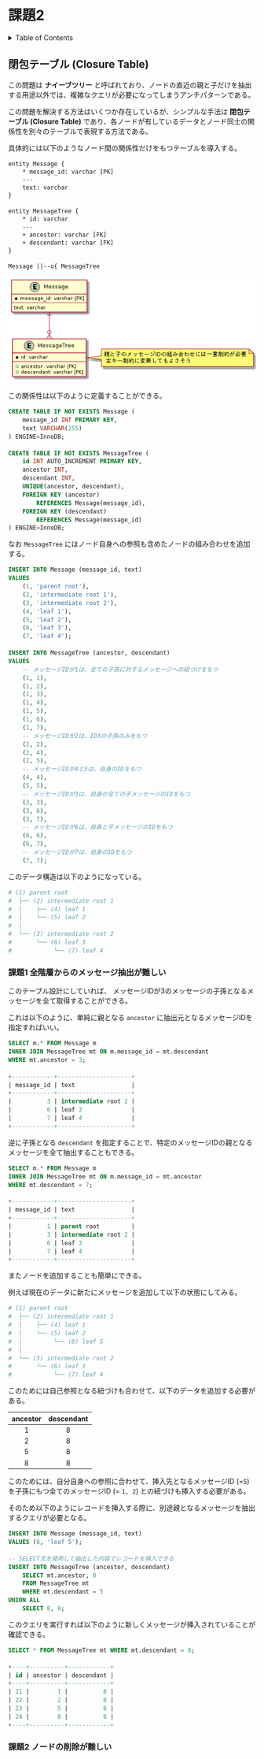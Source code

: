 # 課題2

<!-- START doctoc generated TOC please keep comment here to allow auto update -->
<!-- DON'T EDIT THIS SECTION, INSTEAD RE-RUN doctoc TO UPDATE -->
<details>
<summary>Table of Contents</summary>

- [閉包テーブル (Closure Table)](#%E9%96%89%E5%8C%85%E3%83%86%E3%83%BC%E3%83%96%E3%83%AB-closure-table)
  - [課題1 全階層からのメッセージ抽出が難しい](#%E8%AA%B2%E9%A1%8C1-%E5%85%A8%E9%9A%8E%E5%B1%A4%E3%81%8B%E3%82%89%E3%81%AE%E3%83%A1%E3%83%83%E3%82%BB%E3%83%BC%E3%82%B8%E6%8A%BD%E5%87%BA%E3%81%8C%E9%9B%A3%E3%81%97%E3%81%84)
  - [課題2 ノードの削除が難しい](#%E8%AA%B2%E9%A1%8C2-%E3%83%8E%E3%83%BC%E3%83%89%E3%81%AE%E5%89%8A%E9%99%A4%E3%81%8C%E9%9B%A3%E3%81%97%E3%81%84)

</details>
<!-- END doctoc generated TOC please keep comment here to allow auto update -->

## 閉包テーブル (Closure Table)

この問題は **ナイーブツリー** と呼ばれており、ノードの直近の親と子だけを抽出する用途以外では、複雑なクエリが必要になってしまうアンチパターンである。

この問題を解決する方法はいくつか存在しているが、シンプルな手法は **閉包テーブル (Closure Table)** であり、各ノードが有しているデータとノード同士の関係性を別々のテーブルで表現する方法である。

具体的には以下のようなノード間の関係性だけをもつテーブルを導入する。

```puml
entity Message {
    * message_id: varchar [PK]
    ---
    text: varchar
}

entity MessageTree {
    * id: varchar
    ---
    + ancestor: varchar [FK]
    + descendant: varchar [FK]
}

Message ||--o{ MessageTree
```

![](../assets/answer.png)

この関係性は以下のように定義することができる。

```sql
CREATE TABLE IF NOT EXISTS Message (
    message_id INT PRIMARY KEY,
    text VARCHAR(255)
) ENGINE=InnoDB;

CREATE TABLE IF NOT EXISTS MessageTree (
    id INT AUTO_INCREMENT PRIMARY KEY,
    ancestor INT,
    descendant INT,
    UNIQUE(ancestor, descendant),
    FOREIGN KEY (ancestor)
        REFERENCES Message(message_id),
    FOREIGN KEY (descendant)
        REFERENCES Message(message_id)
) ENGINE=InnoDB;
```

なお `MessageTree` にはノード自身への参照も含めたノードの組み合わせを追加する。

```sql
INSERT INTO Message (message_id, text)
VALUES
    (1, 'parent root'),
    (2, 'intermediate root 1'),
    (3, 'intermediate root 2'),
    (4, 'leaf 1'),
    (5, 'leaf 2'),
    (6, 'leaf 3'),
    (7, 'leaf 4');

INSERT INTO MessageTree (ancestor, descendant)
VALUES
    -- メッセージIDが1は、全ての子孫に対するメッセージへの紐づけをもつ
    (1, 1),
    (1, 2),
    (1, 3),
    (1, 4),
    (1, 5),
    (1, 6),
    (1, 7),
    -- メッセージIDが2は、ID3の子孫のみをもつ
    (2, 2),
    (2, 4),
    (2, 5),
    -- メッセージIDが4と5は、自身のIDをもつ
    (4, 4),
    (5, 5),
    -- メッセージIDが3は、自身の全ての子メッセージのIDをもつ
    (3, 3),
    (3, 6),
    (3, 7),
    -- メッセージIDが6は、自身と子メッセージのIDをもつ
    (6, 6),
    (6, 7),
    -- メッセージIDが7は、自身のIDをもつ
    (7, 7);
```

このデータ構造は以下のようになっている。

```bash
# (1) parent root
#  ├── (2) intermediate root 1
#  │    ├── (4) leaf 1
#  │    └── (5) leaf 2
#  │
#  └── (3) intermediate root 2
#       └── (6) leaf 3
#            └── (7) leaf 4
```

### 課題1 全階層からのメッセージ抽出が難しい

このテーブル設計にしていれば、 メッセージIDが3のメッセージの子孫となるメッセージを全て取得することができる。

これは以下のように、単純に親となる `ancestor` に抽出元となるメッセージIDを指定すればいい。

```sql
SELECT m.* FROM Message m
INNER JOIN MessageTree mt ON m.message_id = mt.descendant
WHERE mt.ancestor = 3;

+------------+---------------------+
| message_id | text                |
+------------+---------------------+
|          3 | intermediate root 2 |
|          6 | leaf 3              |
|          7 | leaf 4              |
+------------+---------------------+
```

逆に子孫となる `descendant` を指定することで、特定のメッセージIDの親となるメッセージを全て抽出することもできる。

```sql
SELECT m.* FROM Message m
INNER JOIN MessageTree mt ON m.message_id = mt.ancestor
WHERE mt.descendant = 7;

+------------+---------------------+
| message_id | text                |
+------------+---------------------+
|          1 | parent root         |
|          3 | intermediate root 2 |
|          6 | leaf 3              |
|          7 | leaf 4              |
+------------+---------------------+
```

またノードを追加することも簡単にできる。

例えば現在のデータに新たにメッセージを追加して以下の状態にしてみる。

```bash
# (1) parent root
#  ├── (2) intermediate root 1
#  │    ├── (4) leaf 1
#  │    └── (5) leaf 2
#  │         └── (8) leaf 5
#  │
#  └── (3) intermediate root 2
#       └── (6) leaf 3
#            └── (7) leaf 4
```

このためには自己参照となる紐づけも合わせて、以下のデータを追加する必要がある。

| ancestor | descendant |
|:--------:|:----------:|
|    1     |     8      |
|    2     |     8      |
|    5     |     8      |
|    8     |     8      |

このためには、自分自身への参照に合わせて、挿入先となるメッセージID (=`5`) を子孫にもつ全てのメッセージID (= `1, 2`) との紐づけも挿入する必要がある。

そのため以下のようにレコードを挿入する際に、別途親となるメッセージを抽出するクエリが必要となる。

```sql
INSERT INTO Message (message_id, text)
VALUES (8, 'leaf 5');

-- SELECT文を使用して抽出した内容でレコードを挿入できる
INSERT INTO MessageTree (ancestor, descendant)
    SELECT mt.ancestor, 8
    FROM MessageTree mt
    WHERE mt.descendant = 5
UNION ALL
    SELECT 8, 8;
```

このクエリを実行すれば以下のように新しくメッセージが挿入されていることが確認できる。

```sql
SELECT * FROM MessageTree mt WHERE mt.descendant = 8;

+----+----------+------------+
| id | ancestor | descendant |
+----+----------+------------+
| 21 |        1 |          8 |
| 22 |        2 |          8 |
| 23 |        5 |          8 |
| 24 |        8 |          8 |
+----+----------+------------+
```

### 課題2 ノードの削除が難しい


